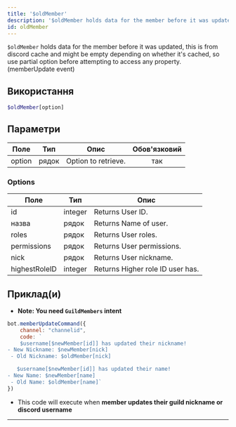 ```yaml
---
title: '$oldMember'
description: '$oldMember holds data for the member before it was updated, this is from discord cache and might be empty depending on whether it''s cached, so use partial option before attempting to access any property. (memberUpdate event)'
id: oldMember
---
```


`$oldMember` holds data for the member before it was updated, this is from discord cache and might be empty depending on whether it's cached, so use partial option before attempting to access any property. (memberUpdate event)

## Використання

```php
$oldMember[option]
```

## Параметри

| Поле   | Тип   | Опис                | Обов'язковий |
| ------ | ----- | ------------------- |:------------:|
| option | рядок | Option to retrieve. |     так      |

### Options

| Поле          | Тип     | Опис                             |
| ------------- | ------- | -------------------------------- |
| id            | integer | Returns User ID.                 |
| назва         | рядок   | Returns Name of user.            |
| roles         | рядок   | Returns User roles.              |
| permissions   | рядок   | Returns User permissions.        |
| nick          | рядок   | Returns User nickname.           |
| highestRoleID | integer | Returns Higher role ID user has. |


## Приклад(и)
- **Note: You need `GuildMembers` intent**

```js
bot.memberUpdateCommand({
    channel: "channelid",
    code: `
    $username[$newMember[id]] has updated their nickname!
- New Nickname: $newMember[nick]
 - Old Nickname: $oldMember[nick]

   $username[$newMember[id]] has updated their name!
- New Name: $newMember[name]
 - Old Name: $oldMember[name]`
})
```
- This code will execute when __member updates their guild nickname or discord username__

---